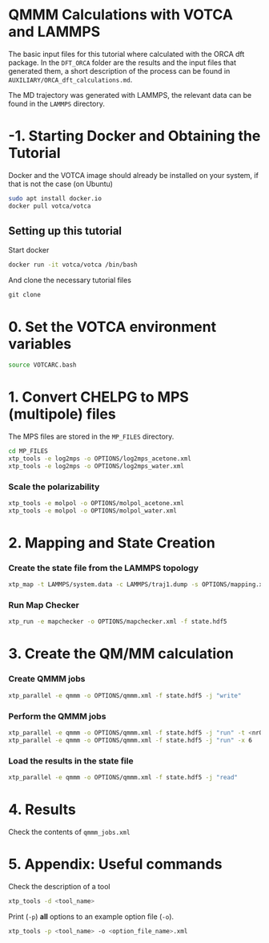 # QMMM Calculations with VOTCA and LAMMPS
The basic input files for this tutorial where calculated with the ORCA dft package. In the `DFT_ORCA` folder are the results and the input files that generated them, a short description of the process can be found in `AUXILIARY/ORCA_dft_calculations.md`.

The MD trajectory was generated with LAMMPS, the relevant data can be found in the `LAMMPS` directory.

# -1. Starting Docker and Obtaining the Tutorial
Docker and the VOTCA image should already be installed on your system, if that is not the case (on Ubuntu)
```bash
sudo apt install docker.io
docker pull votca/votca
```

## Setting up this tutorial
Start docker
```bash
docker run -it votca/votca /bin/bash
```
And clone the necessary tutorial files
```
git clone 
```

# 0. Set the VOTCA environment variables
```bash
source VOTCARC.bash
```
# 1. Convert CHELPG to MPS (multipole) files
The MPS files are stored in the `MP_FILES` directory.
```bash
cd MP_FILES
xtp_tools -e log2mps -o OPTIONS/log2mps_acetone.xml
xtp_tools -e log2mps -o OPTIONS/log2mps_water.xml
```

### Scale the polarizability

```bash
xtp_tools -e molpol -o OPTIONS/molpol_acetone.xml
xtp_tools -e molpol -o OPTIONS/molpol_water.xml
```

# 2. Mapping and State Creation

### Create the state file from the LAMMPS topology
```bash
xtp_map -t LAMMPS/system.data -c LAMMPS/traj1.dump -s OPTIONS/mapping.xml -f state.hdf5
```

### Run Map Checker
```bash
xtp_run -e mapchecker -o OPTIONS/mapchecker.xml -f state.hdf5
```

# 3. Create the QM/MM calculation
### Create QMMM jobs
```bash
xtp_parallel -e qmmm -o OPTIONS/qmmm.xml -f state.hdf5 -j "write"
```
### Perform the QMMM jobs
```bash
xtp_parallel -e qmmm -o OPTIONS/qmmm.xml -f state.hdf5 -j "run" -t <nrOfProcesses> -x <threadsPerProcess>
xtp_parallel -e qmmm -o OPTIONS/qmmm.xml -f state.hdf5 -j "run" -x 6
```

### Load the results in the state file
```bash
xtp_parallel -e qmmm -o OPTIONS/qmmm.xml -f state.hdf5 -j "read"
```

# 4. Results

Check the contents of `qmmm_jobs.xml`

# 5. Appendix: Useful commands
Check the description of a tool

```bash
xtp_tools -d <tool_name>
```

Print (`-p`) **all** options to an example option file (`-o`).

```bash
xtp_tools -p <tool_name> -o <option_file_name>.xml
```